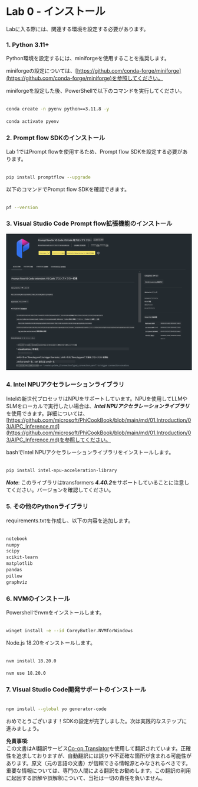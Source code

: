 <!--
CO_OP_TRANSLATOR_METADATA:
{
  "original_hash": "e354f9cd277d8c4db97c6cc64730b8f1",
  "translation_date": "2025-04-04T12:51:03+00:00",
  "source_file": "md\\02.Application\\02.Code\\Phi3\\VSCodeExt\\HOL\\AIPC\\01.Installations.md",
  "language_code": "ja"
}
-->
# **Lab 0 - インストール**

Labに入る際には、関連する環境を設定する必要があります。

### **1. Python 3.11+**

Python環境を設定するには、miniforgeを使用することを推奨します。

miniforgeの設定については、[https://github.com/conda-forge/miniforge](https://github.com/conda-forge/miniforge)を参照してください。

miniforgeを設定した後、PowerShellで以下のコマンドを実行してください。

```bash

conda create -n pyenv python==3.11.8 -y

conda activate pyenv

```

### **2. Prompt flow SDKのインストール**

Lab 1ではPrompt flowを使用するため、Prompt flow SDKを設定する必要があります。

```bash

pip install promptflow --upgrade

```

以下のコマンドでPrompt flow SDKを確認できます。

```bash

pf --version

```

### **3. Visual Studio Code Prompt flow拡張機能のインストール**

![pf](../../../../../../../../../translated_images/pf_ext.fa065f22e1ee3e67157662d8be5241f346ddd83744045e3406d92b570e8d8b36.ja.png)

### **4. Intel NPUアクセラレーションライブラリ**

Intelの新世代プロセッサはNPUをサポートしています。NPUを使用してLLMやSLMをローカルで実行したい場合は、***Intel NPUアクセラレーションライブラリ***を使用できます。詳細については、[https://github.com/microsoft/PhiCookBook/blob/main/md/01.Introduction/03/AIPC_Inference.md](https://github.com/microsoft/PhiCookBook/blob/main/md/01.Introduction/03/AIPC_Inference.md)を参照してください。

bashでIntel NPUアクセラレーションライブラリをインストールします。

```bash

pip install intel-npu-acceleration-library

```

***Note***: このライブラリはtransformers ***4.40.2***をサポートしていることに注意してください。バージョンを確認してください。

### **5. その他のPythonライブラリ**

requirements.txtを作成し、以下の内容を追加します。

```txt

notebook
numpy 
scipy 
scikit-learn 
matplotlib 
pandas 
pillow 
graphviz

```

### **6. NVMのインストール**

Powershellでnvmをインストールします。

```bash

winget install -e --id CoreyButler.NVMforWindows

```

Node.js 18.20をインストールします。

```bash

nvm install 18.20.0

nvm use 18.20.0

```

### **7. Visual Studio Code開発サポートのインストール**

```bash

npm install --global yo generator-code

```

おめでとうございます！SDKの設定が完了しました。次は実践的なステップに進みましょう。

**免責事項**:  
この文書はAI翻訳サービス[Co-op Translator](https://github.com/Azure/co-op-translator)を使用して翻訳されています。正確性を追求しておりますが、自動翻訳には誤りや不正確な箇所が含まれる可能性があります。原文（元の言語の文書）が信頼できる情報源とみなされるべきです。重要な情報については、専門の人間による翻訳をお勧めします。この翻訳の利用に起因する誤解や誤解釈について、当社は一切の責任を負いません。